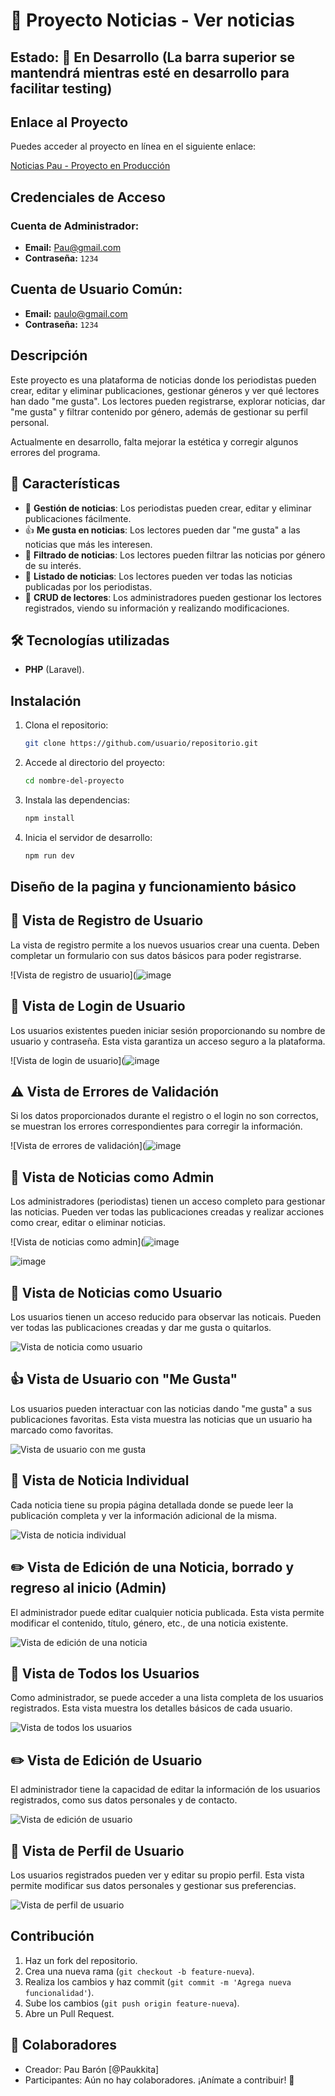 # 📰  Proyecto Noticias - Ver noticias
## Estado: 🚧 En Desarrollo (La barra superior se mantendrá mientras esté en desarrollo para facilitar testing)

## Enlace al Proyecto

Puedes acceder al proyecto en línea en el siguiente enlace:

[Noticias Pau - Proyecto en Producción](https://noticias-production-d414.up.railway.app)

## Credenciales de Acceso

### Cuenta de Administrador:

- **Email:** [Pau@gmail.com](mailto:Pau@gmail.com)
- **Contraseña:** `1234`

## Cuenta de Usuario Común:
- **Email:** [paulo@gmail.com](mailto:paulo@gmail.com)
- **Contraseña:** `1234`
  
## Descripción
Este proyecto es una plataforma de noticias donde los periodistas pueden crear, editar y eliminar publicaciones, gestionar géneros y ver qué lectores han dado "me gusta". Los lectores pueden registrarse, explorar noticias, dar "me gusta" y filtrar contenido por género, además de gestionar su perfil personal.

Actualmente en desarrollo, falta mejorar la estética y corregir algunos errores del programa.

## 🌟 Características  
- 📰 **Gestión de noticias**: Los periodistas pueden crear, editar y eliminar publicaciones fácilmente.
- 👍 **Me gusta en noticias**: Los lectores pueden dar "me gusta" a las noticias que más les interesen.
- 📂 **Filtrado de noticias**: Los lectores pueden filtrar las noticias por género de su interés.
- 📅 **Listado de noticias**: Los lectores pueden ver todas las noticias publicadas por los periodistas.
- 📝 **CRUD de lectores**: Los administradores pueden gestionar los lectores registrados, viendo su información y realizando modificaciones.

## 🛠️ Tecnologías utilizadas

- **PHP** (Laravel).

## Instalación
1. Clona el repositorio:
   ```sh
   git clone https://github.com/usuario/repositorio.git
   ```
2. Accede al directorio del proyecto:
   ```sh
   cd nombre-del-proyecto
   ```
3. Instala las dependencias:
   ```sh
   npm install
   ```
4. Inicia el servidor de desarrollo:
   ```sh
   npm run dev
   ```

## Diseño de la pagina y funcionamiento básico
## 🔑 Vista de Registro de Usuario
La vista de registro permite a los nuevos usuarios crear una cuenta. Deben completar un formulario con sus datos básicos para poder registrarse.

![Vista de registro de usuario](![image](https://github.com/user-attachments/assets/126f1f5e-4049-495d-9850-17e85041ea52)


## 🔐 Vista de Login de Usuario
Los usuarios existentes pueden iniciar sesión proporcionando su nombre de usuario y contraseña. Esta vista garantiza un acceso seguro a la plataforma.

![Vista de login de usuario](![image](https://github.com/user-attachments/assets/3570556f-03f5-45d7-980d-4e1a624a1e6d)


## ⚠️ Vista de Errores de Validación
Si los datos proporcionados durante el registro o el login no son correctos, se muestran los errores correspondientes para corregir la información.

![Vista de errores de validación](![image](https://github.com/user-attachments/assets/51bf80a7-d0c6-416a-b660-5a8ee7b594de)


## 📝 Vista de Noticias como Admin
Los administradores (periodistas) tienen un acceso completo para gestionar las noticias. Pueden ver todas las publicaciones creadas y realizar acciones como crear, editar o eliminar noticias.

![Vista de noticias como admin](![image](https://github.com/user-attachments/assets/bb38dcd9-ea00-468b-8ac7-f27b53a14f52)

![image](https://github.com/user-attachments/assets/c7bd9c27-f3e8-42c1-a3a7-fbfcb14d4720)


## 📝 Vista de Noticias como Usuario
Los usuarios tienen un acceso reducido para observar las noticais. Pueden ver todas las publicaciones creadas y dar me gusta o quitarlos.

![Vista de noticia como usuario](![image](https://github.com/user-attachments/assets/4c48d353-38cb-4f6b-a1b5-fd2f51cabd18)
)


## 👍 Vista de Usuario con "Me Gusta"
Los usuarios pueden interactuar con las noticias dando "me gusta" a sus publicaciones favoritas. Esta vista muestra las noticias que un usuario ha marcado como favoritas.

![Vista de usuario con me gusta](![image](https://github.com/user-attachments/assets/0059740d-4241-41de-b00d-e55152286e01)
)

## 📰 Vista de Noticia Individual
Cada noticia tiene su propia página detallada donde se puede leer la publicación completa y ver la información adicional de la misma.

![Vista de noticia individual](![image](https://github.com/user-attachments/assets/451a3d69-aa23-4cd3-9998-3a003e3a504b)
)

## ✏️ Vista de Edición de una Noticia, borrado y regreso al inicio (Admin)
El administrador puede editar cualquier noticia publicada. Esta vista permite modificar el contenido, título, género, etc., de una noticia existente.

![Vista de edición de una noticia](![image](https://github.com/user-attachments/assets/91f63bda-150e-40be-9ec3-2fd8a85ec3d9)
)

## 👥 Vista de Todos los Usuarios
Como administrador, se puede acceder a una lista completa de los usuarios registrados. Esta vista muestra los detalles básicos de cada usuario.

![Vista de todos los usuarios](![image](https://github.com/user-attachments/assets/87a4b667-f75a-45a4-a2d1-689aa78fb42b)
)

## ✏️ Vista de Edición de Usuario
El administrador tiene la capacidad de editar la información de los usuarios registrados, como sus datos personales y de contacto.

![Vista de edición de usuario](![image](https://github.com/user-attachments/assets/c7aff6ea-b41c-43ab-a56d-cc43433897fc)
)

## 👤 Vista de Perfil de Usuario
Los usuarios registrados pueden ver y editar su propio perfil. Esta vista permite modificar sus datos personales y gestionar sus preferencias.

![Vista de perfil de usuario](![image](https://github.com/user-attachments/assets/d8021b08-3596-4723-8e1b-cbad42f4d9d0)
)


## Contribución
1. Haz un fork del repositorio.
2. Crea una nueva rama (`git checkout -b feature-nueva`).
3. Realiza los cambios y haz commit (`git commit -m 'Agrega nueva funcionalidad'`).
4. Sube los cambios (`git push origin feature-nueva`).
5. Abre un Pull Request.


## 👥 Colaboradores
- Creador: Pau Barón [@Paukkita]
- Participantes: Aún no hay colaboradores. ¡Anímate a contribuir! 🚀
